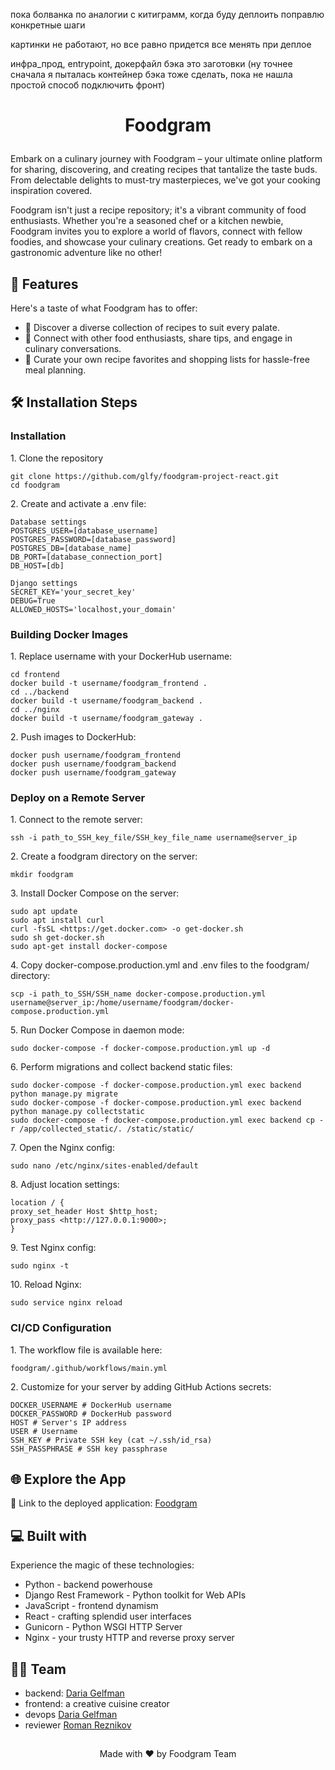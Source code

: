 пока болванка по аналогии с китиграмм, когда буду деплоить поправлю конкретные шаги

картинки не работают, но все равно придется все менять при деплое

инфра_прод, entrypoint, докерфайл бэка это заготовки (ну точнее сначала я пыталась контейнер бэка тоже сделать, пока не нашла простой способ подключить фронт)

# <p align="center">  Foodgram </p>

<p id="description">Embark on a culinary journey with Foodgram – your ultimate online platform for sharing, discovering, and creating recipes that tantalize the taste buds. From delectable delights to must-try masterpieces, we've got your cooking inspiration covered.

Foodgram isn't just a recipe repository; it's a vibrant community of food enthusiasts. Whether you're a seasoned chef or a kitchen newbie, Foodgram invites you to explore a world of flavors, connect with fellow foodies, and showcase your culinary creations. Get ready to embark on a gastronomic adventure like no other!</p>

## 🧐 Features

Here's a taste of what Foodgram has to offer:

* 🍳 Discover a diverse collection of recipes to suit every palate.
* 🍕 Connect with other food enthusiasts, share tips, and engage in culinary conversations.
* 🍣 Curate your own recipe favorites and shopping lists for hassle-free meal planning.

## 🛠️ Installation Steps

### Installation

<p>1. Clone the repository</p>

```
git clone https://github.com/glfy/foodgram-project-react.git
cd foodgram
```

<p>2. Create and activate a .env file:</p>

```
Database settings
POSTGRES_USER=[database_username]
POSTGRES_PASSWORD=[database_password]
POSTGRES_DB=[database_name]
DB_PORT=[database_connection_port]
DB_HOST=[db]

Django settings
SECRET_KEY='your_secret_key'
DEBUG=True
ALLOWED_HOSTS='localhost,your_domain'
```

### Building Docker Images

<p>1. Replace username with your DockerHub username:</p>

```
cd frontend
docker build -t username/foodgram_frontend .
cd ../backend
docker build -t username/foodgram_backend .
cd ../nginx
docker build -t username/foodgram_gateway .
```

<p>2. Push images to DockerHub:</p>

```
docker push username/foodgram_frontend
docker push username/foodgram_backend
docker push username/foodgram_gateway
```

### Deploy on a Remote Server

<p>1. Connect to the remote server:</p>

```
ssh -i path_to_SSH_key_file/SSH_key_file_name username@server_ip
```

<p>2. Create a foodgram directory on the server:</p>

```
mkdir foodgram
```

<p>3. Install Docker Compose on the server:</p>

```
sudo apt update
sudo apt install curl
curl -fsSL <https://get.docker.com> -o get-docker.sh
sudo sh get-docker.sh
sudo apt-get install docker-compose
```

<p>4. Copy docker-compose.production.yml and .env files to the foodgram/ directory:</p>

```
scp -i path_to_SSH/SSH_name docker-compose.production.yml username@server_ip:/home/username/foodgram/docker-compose.production.yml
```

<p>5. Run Docker Compose in daemon mode:</p>

```
sudo docker-compose -f docker-compose.production.yml up -d
```

<p>6. Perform migrations and collect backend static files:</p>

```
sudo docker-compose -f docker-compose.production.yml exec backend python manage.py migrate
sudo docker-compose -f docker-compose.production.yml exec backend python manage.py collectstatic
sudo docker-compose -f docker-compose.production.yml exec backend cp -r /app/collected_static/. /static/static/
```

<p>7. Open the Nginx config:</p>

```
sudo nano /etc/nginx/sites-enabled/default
```

<p>8. Adjust location settings:</p>

```
location / {
proxy_set_header Host $http_host;
proxy_pass <http://127.0.0.1:9000>;
}
```

<p>9. Test Nginx config:</p>

```
sudo nginx -t
```

<p>10. Reload Nginx:</p>

```
sudo service nginx reload
```

### CI/CD Configuration

<p>1. The workflow file is available here:</p>

```
foodgram/.github/workflows/main.yml
```

<p>2. Customize for your server by adding GitHub Actions secrets:</p>

```
DOCKER_USERNAME # DockerHub username
DOCKER_PASSWORD # DockerHub password
HOST # Server's IP address
USER # Username
SSH_KEY # Private SSH key (cat ~/.ssh/id_rsa)
SSH_PASSPHRASE # SSH key passphrase
```

## 🌐 Explore the App

🔗 Link to the deployed application: [Foodgram](https://your_domain)

##

## 💻 Built with

Experience the magic of these technologies:

* Python - backend powerhouse
* Django Rest Framework - Python toolkit for Web APIs
* JavaScript - frontend dynamism
* React - crafting splendid user interfaces
* Gunicorn - Python WSGI HTTP Server
* Nginx - your trusty HTTP and reverse proxy server

## 👩‍💻 Team

* backend: [Daria Gelfman](https://github.com/glfy)
* frontend: a creative cuisine creator
* devops [Daria Gelfman](https://github.com/glfy)
* reviewer [Roman Reznikov](https://github.com/ReznikovRoman)

##

<p align="center">
  Made with ❤️ by Foodgram Team
</p>
